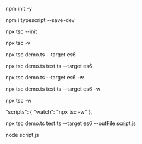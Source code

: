 <!-- inizializza node bypassando tutte le domande-->
npm init -y 
<!-- installa typescript local come dev dep -->
npm i typescript --save-dev


<!-- da qui in poi tutti i comandi avranno il prefisso npx 
(ovvero il tool di npm che mi permette di usare pacchetti senza installarli globalmente)
perche' lavoro in locale, in caso di installazione globale di ts, il prefisso non occorrerebbe -->


<!-- inizializzate ts creando il file tsjson di configurazione -->
<!-- questo mi permette di far riconoscere ts dai moduli che intallero'
affinche' i pacchetti futuri e le mie estensioni non vadano mai in conflitto con esso
inoltre mi peremtte di gestire cosa e come compilare -->
npx tsc --init

<!-- check ts version -->
npx tsc -v

<!-- compilare il codie del file .ts (secondo le caratteristiche di es6) -->
<!-- demo.ts e' il nome del file esempio -->
npx tsc demo.ts --target es6
<!-- compilare due o piu' file -->
npx tsc demo.ts test.ts --target es6

<!-- attivare la watchmode del sistema di compilazione che mi permette di 
non dover ridigitare il comando da terminale ogni volta per aggiornare il file js -->
npx tsc demo.ts --target es6 -w
<!-- attivarla su piu' file specifici-->
npx tsc demo.ts test.ts --target es6 -w
<!-- attivarla su tutti -->
npx tsc -w
<!-- volendo e' possibile settarlo come script di comando dal file package.json di node
eseguibile con il comando custom npm run watch -->
"scripts": {
    "watch": "npx tsc -w"
},


<!-- merging di due o piu' file ts in un unico output file js -->
<!-- script.js e' il nome placeholder del file che vogliamo andare a creare col comando una volta eseguito -->
npx tsc demo.ts test.ts --target es6 --outFile script.js

<!-- eseguire un file tramite node ovvero eseguire la logica js sul terminale di comando -->
node script.js